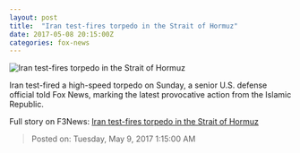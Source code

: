 ```yaml
---
layout: post
title:  "Iran test-fires torpedo in the Strait of Hormuz"
date: 2017-05-08 20:15:00Z
categories: fox-news
---
```


![Iran test-fires torpedo in the Strait of Hormuz](http://a57.foxnews.com/media2.foxnews.com/BrightCove/694940094001/2017/05/05/876/493/694940094001_5423504887001_5423497822001-vs.jpg?ve=1&tl=1)

Iran test-fired a high-speed torpedo on Sunday, a senior U.S. defense official told Fox News, marking the latest provocative action from the Islamic Republic.


Full story on F3News: [Iran test-fires torpedo in the Strait of Hormuz](http://www.f3nws.com/n/2c4xGD)

> Posted on: Tuesday, May 9, 2017 1:15:00 AM
